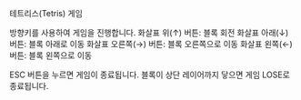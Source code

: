 테트리스(Tetris) 게임

방향키를 사용하여 게임을 진행합니다.
화살표 위(↑) 버튼: 블록 회전
화살표 아래(↓) 버튼: 블록 아래로 이동
화살표 오른쪽(→) 버튼: 블록 오른쪽으로 이동
화살표 왼쪽(←) 버튼: 블록 왼쪽으로 이동

ESC 버튼을 누르면 게임이 종료됩니다.
블록이 상단 레이어까지 닿으면 게임 LOSE로 종료됩니다. 

